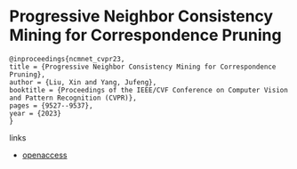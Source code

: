 # Progressive Neighbor Consistency Mining for Correspondence Pruning

```
@inproceedings{ncmnet_cvpr23,
title = {Progressive Neighbor Consistency Mining for Correspondence Pruning},
author = {Liu, Xin and Yang, Jufeng},
booktitle = {Proceedings of the IEEE/CVF Conference on Computer Vision and Pattern Recognition (CVPR)},
pages = {9527--9537},
year = {2023}
}
```

links
- [openaccess](http://openaccess.thecvf.com//content/CVPR2023/html/Liu_Progressive_Neighbor_Consistency_Mining_for_Correspondence_Pruning_CVPR_2023_paper.html)
